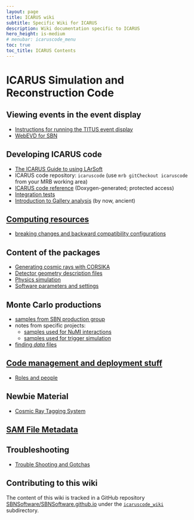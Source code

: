 ```yaml
---
layout: page
title: ICARUS wiki
subtitle: Specific Wiki for ICARUS
description: Wiki documentation specific to ICARUS
hero_height: is-medium
# menubar: icaruscode_menu
toc: true
toc_title: ICARUS Contents
---
```




ICARUS Simulation and Reconstruction Code
==========================================

Viewing events in the event display
-----------------------------------------

- [Instructions for running the TITUS event display](EventDisplay/titus_event_display.md)
- [WebEVD for SBN](https://sbnsoftware.github.io/sbndcode_wiki/WebEVD_for_SBN.html)


Developing ICARUS code
-----------------------

-   [The ICARUS Guide to using LArSoft](The_ICARUS_Guide_to_using_LArSoft.html)
-   ICARUS code repository: `icaruscode` (use
    `mrb gitCheckout icaruscode` from your MRB working area)
-   [ICARUS code reference](https://icarus-exp.fnal.gov/at_work/software/doc/icaruscode/versionlist.html) (Doxygen-generated; protected access)
-   [Integration tests](Integration_tests.html)
-   [Introduction to Gallery analysis](https://sbn-docdb.fnal.gov/cgi-bin/sso/ShowDocument?docid=4339 "by Gianluca") (by now, ancient)



[Computing resources](Computing_Resources.md)
----------------------------------------------

- [breaking changes and backward compatibility configurations](releases/compatibility.md)



Content of the packages
------------------------

-   [Generating cosmic rays with CORSIKA](Cosmic_ray_generation_with_CORSIKA.md)
-   [Detector geometry description files](Detector_geometry.md)
-   [Physics simulation](physics/simulation.md)
-   [Software parameters and settings](Software_parameters_and_settings.md)



Monte Carlo productions
------------------------

* [samples from SBN production group](samples/MCproduction.md)
* notes from specific projects:
    * [samples used for NuMI interactions](samples/NuMI.md)
    * [samples used for trigger simulation](samples/trigger_simulation.md)
* [finding _data_ files](samples/datafiles.md)



[Code management and deployment stuff](Code_management_and_deployment_stuff.md)
--------------------------------------------------------------------------------

-   [Roles and people](Roles_and_people.md)



Newbie Material
---------------

-   [Cosmic Ray Tagging System](Cosmic_Ray_Tagging_System.md)



[SAM File Metadata](SAM_File_Metadata.md)
------------------------------------------



Troubleshooting
----------------

-   [Trouble Shooting and Gotchas](Trouble_Shooting_and_Gotchas.md)


Contributing to this wiki
--------------------------

The content of this wiki is tracked in a GitHub repository [SBNSoftware/SBNSoftware.github.io](https://github.com/SBNSoftware/SBNSoftware.github.io)
under the [`icaruscode_wiki`](https://github.com/SBNSoftware/SBNSoftware.github.io/tree/master/icaruscode_wiki) subdirectory.
